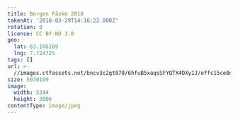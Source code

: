 ```yaml
---
title: Bergen Påske 2018
takenAt: '2018-03-29T14:16:22.000Z'
rotation: 0
license: CC BY-ND 3.0
geo:
  lat: 63.106169
  lng: 7.724725
tags: []
url: >-
  //images.ctfassets.net/bncv3c2gt878/6hfuB5xaqsSFYQTX4OXy1J/effc15ce0d36fba8d02eec9e5550ab3d/bergen-pske-2018_39368246180_o
size: 5070109
image:
  width: 5344
  height: 3006
contentType: image/jpeg
---
```


